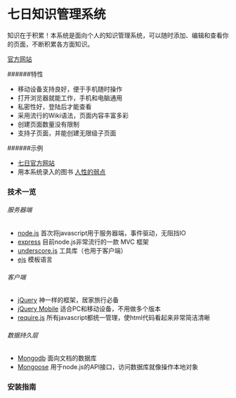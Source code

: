 七日知识管理系统
====

知识在于积累！本系统是面向个人的知识管理系统，可以随时添加、编辑和查看你的页面，不断积累各方面知识。

[官方网站](http://qiri.com/)

######特性
 - 移动设备支持良好，便于手机随时操作
 - 打开浏览器就能工作，手机和电脑通用
 - 私密性好，登陆后才能查看
 - 采用流行的Wiki语法，页面内容丰富多彩
 - 创建页面数量没有限制
 - 支持子页面，并能创建无限级子页面

######示例
 - [七日官方网站](http://qiri.com/)
 - 用本系统录入的图书 [人性的弱点](http://qiri.com/page/51ae14a1ce68cc121f000001)

### 技术一览
###### 服务器端
 - [node.js](http://nodejs.org) 首次将javascript用于服务器端，事件驱动，无阻挡IO
 - [express](https://npmjs.org/package/express) 目前node.js非常流行的一款 MVC 框架
 - [underscore.js](http://underscorejs.org/) 工具库（也用于客户端）
 - [ejs](https://npmjs.org/package/ejs) 模板语言

###### 客户端
 - [jQuery](http://jquery.com/) 神一样的框架，居家旅行必备
 - [jQuery Mobile](http://jquerymobile.com/) 适合PC和移动设备，不用做多个版本
 - [require.js](http://requirejs.org/) 所有javascript都统一管理，使html代码看起来非常简洁清晰

###### 数据持久层
 - [Mongodb](http://www.mongodb.org/) 面向文档的数据库
 - [Mongoose](http://mongoosejs.com/) 用于node.js的API接口，访问数据库就像操作本地对象

### 安装指南
